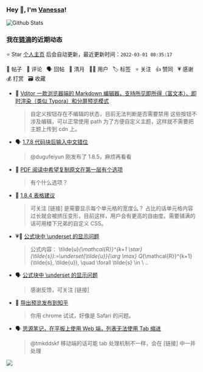 ### Hey 👋, I'm [Vanessa](http://vanessa.b3log.org/)!

![Github Stats](https://github-readme-stats.vercel.app/api?username=Vanessa219&show_icons=true)

<!--events start -->

### 我在[链滴](https://ld246.com)的近期动态

⭐️ Star [个人主页](https://github.com/Vanessa219/Vanessa219) 后会自动更新，最近更新时间：`2022-03-01 08:35:17`

📝 帖子 &nbsp; 💬 评论 &nbsp; 🗣 回帖 &nbsp; 🌙 清月 &nbsp; 👨‍💻 用户 &nbsp; 🏷️ 标签 &nbsp; ⭐️ 关注 &nbsp; 👍 赞同 &nbsp; 💗 感谢 &nbsp; 💰 打赏 &nbsp; 🗃 收藏

* 💬 [Vditor 一款浏览器端的 Markdown 编辑器，支持所见即所得（富文本）、即时渲染（类似 Typora）和分屏预览模式](https://ld246.com/article/1549638745630/comment/1646067220278#comments)

  > 自定义按钮存在不编辑的状态，目前无法判断是否需要禁用 这些按钮不涉及编辑，可以正常使用 path 为了方便自定义主题，这样就不需要把主题上传到 cdn 上。
* 🗣 [1.7.8 代码块后输入中文错位](https://ld246.com/article/1643209564517/comment/1645539080085#comments)

  > @dugufeiyun 刚发布了 1.8.5，麻烦再看看
* 💬 [PDF 阅读中希望复制原文在第一层有个选项](https://ld246.com/article/1645924419860/comment/1646059635479#comments)

  > 有个什么选项？
* 💬 [1.8.4 表格建议](https://ld246.com/article/1645946126206/comment/1646018861305#comments)

  > 可关注 [链接] 是需要显示每个单元格的宽度么？ 占比的话单元格内容过长就会被挤压变形，目前这样，用户会有更高的自由度。需要铺满的话可用楼下兄弟的自定义 CSS。
* 💗📝 [公式块中 \underset 的显示问题](https://ld246.com/article/1645933216334)

  > 公式内容： \tilde{u}_{\mathcal{R}}^{k+1 \star}(\tilde{s}):=\underset{\tilde{u}}{\arg \max} Q_{\mathcal{R}}^{k+1}(\tilde{s}, \tilde{u}), \quad \forall \tilde{s} \in \ ..
* 🗣 [公式块中 \underset 的显示问题](https://ld246.com/article/1645933216334/comment/1645962728783#comments)

  > 感谢反馈，可关注 [链接]
* 💬 [导出预览发布到知乎](https://ld246.com/article/1628833668431/comment/1646017879382#comments)

  > 你用 chrome 试试，好像是 Safari 的问题。
* 🗣 [思源笔记，在平板上使用 Web 端，列表无法使用 Tab 缩进](https://ld246.com/article/1644543072905/comment/1644588998884#comments)

  > @tmkddskf 移动端的话可能 tab 处理机制不一样，会在 [链接] 中一并处理


<!--events end -->

<a title="Hits" target="_blank" href="https://github.com/Vanessa219/Vanessa219"><img src="https://hits.b3log.org/Vanessa219/Vanessa219.svg"></a>
